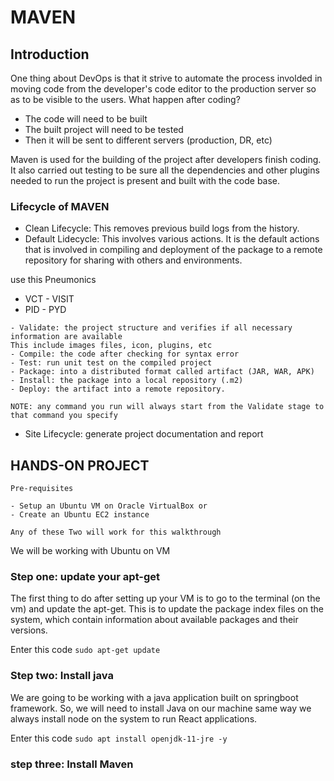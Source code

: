 # MAVEN

## Introduction

One thing about DevOps is that it strive to automate the process involded in moving code from the developer's code editor to the production server so as to be visible to the users.
What happen after coding?

- The code will need to be built
- The built project will need to be tested
- Then it will be sent to different servers (production, DR, etc)

Maven is used for the building of the project after developers finish coding. It also carried out testing to be sure all the dependencies and other plugins needed to run the project is present and built with the code base.

### Lifecycle of MAVEN

- Clean Lifecycle: This removes previous build logs from the history.
- Default Lidecycle: This involves various actions. It is the default actions that is involved in compiling and deployment of the package to a remote repository for sharing with others and environments.

use this Pneumonics

- VCT - VISIT
- PID - PYD

```
- Validate: the project structure and verifies if all necessary information are available
This include images files, icon, plugins, etc
- Compile: the code after checking for syntax error
- Test: run unit test on the compiled project
- Package: into a distributed format called artifact (JAR, WAR, APK)
- Install: the package into a local repository (.m2)
- Deploy: the artifact into a remote repository.

NOTE: any command you run will always start from the Validate stage to that command you specify
```

- Site Lifecycle: generate project documentation and report

## HANDS-ON PROJECT

```
Pre-requisites

- Setup an Ubuntu VM on Oracle VirtualBox or
- Create an Ubuntu EC2 instance

Any of these Two will work for this walkthrough

```

We will be working with Ubuntu on VM

### Step one: update your apt-get

The first thing to do after setting up your VM is to go to the terminal (on the vm) and update the apt-get. This is to update the package index files on the system, which contain information about available packages and their versions.

Enter this code
`sudo apt-get update`

### Step two: Install java

We are going to be working with a java application built on springboot framework. So, we will need to install Java on our machine same way we always install node on the system to run React applications.

Enter this code
`sudo apt install openjdk-11-jre -y`

### step three: Install Maven
